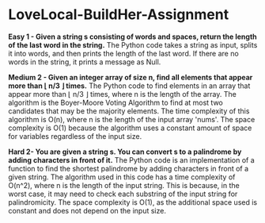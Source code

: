 # LoveLocal-BuildHer-Assignment

**Easy 1 - Given a string s consisting of words and spaces, return the length of the last word in the string.**
The Python code takes a string as input, splits it into words, and then prints the length of the last word. If there are no words in the string, it prints a message as Null.

**Medium 2 - Given an integer array of size n, find all elements that appear more than ⌊ n/3 ⌋ times.**
The Python code to find elements in an array that appear more than ⌊ n/3 ⌋ times, where n is the length of the array. The algorithm is the Boyer-Moore Voting Algorithm to find at most two candidates that may be the majority elements.
The time complexity of this algorithm is O(n), where n is the length of the input array 'nums'. The space complexity is O(1) because the algorithm uses a constant amount of space for variables regardless of the input size.

**Hard 2- You are given a string s. You can convert s to a palindrome by adding characters in front of it.**
The Python code is an implementation of a function to find the shortest palindrome by adding characters in front of a given string.
The algorithm used in this code has a time complexity of O(n^2), where n is the length of the input string. This is because, in the worst case, it may need to check each substring of the input string for palindromicity. The space complexity is O(1), as the additional space used is constant and does not depend on the input size.
